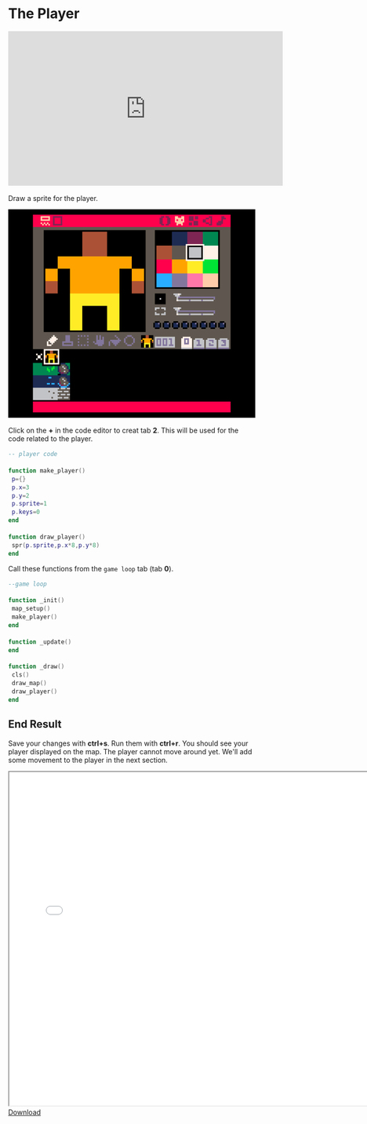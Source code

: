 # The Player

<iframe width="560" height="315" src="https://www.youtube.com/embed/cam1jKG1hOY" title="YouTube video player" frameborder="0" allow="accelerometer; autoplay; clipboard-write; encrypted-media; gyroscope; picture-in-picture" allowfullscreen></iframe>

Draw a sprite for the player.

<img src="./player_sprite.png"/>

Click on the **+** in the code editor to creat tab **2**. This will be used for the code related to the player.


```lua
-- player code

function make_player()
 p={}
 p.x=3
 p.y=2
 p.sprite=1
 p.keys=0
end

function draw_player()
 spr(p.sprite,p.x*8,p.y*8)
end
```

Call these functions from the `game loop` tab (tab **0**).

```lua
--game loop

function _init()
 map_setup()
 make_player()
end

function _update()
end

function _draw()
 cls()
 draw_map()
 draw_player()
end
```

## End Result

Save your changes with **ctrl+s**. Run them with **ctrl+r**. You should see your
player displayed on the map. The player cannot move around yet. We'll add some
movement to the player in the next section.

<iframe width="750px" height="680px" src="./adventuregame_step_02.html"></iframe>
<a href="./adventuregame_step_02.p8.png" target="_blank">Download</a>
